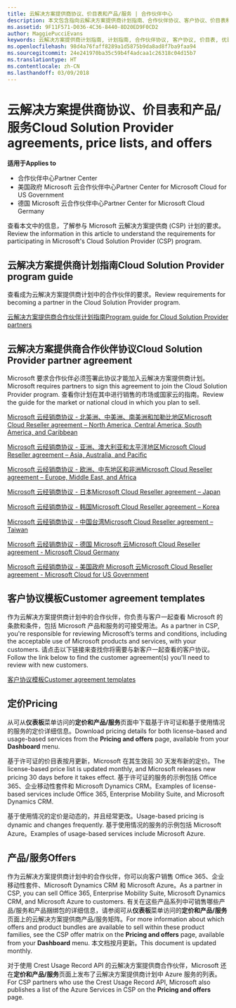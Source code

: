 ```yaml
---
title: 云解决方案提供商协议、价目表和产品/服务 | 合作伙伴中心
description: 本文包含指向云解决方案提供商计划指南、合作伙伴协议、客户协议、价目表和产品/服务的链接。
ms.assetid: 9F11F571-D036-4C36-8440-8D20ED9F0CD2
author: MaggiePucciEvans
keywords: 云解决方案提供商计划指南, 计划指南, 合作伙伴协议, 客户协议, 价目表, 优惠
ms.openlocfilehash: 98d4a76faff8289a1d5875b9da8ad8f7ba9faa94
ms.sourcegitcommit: 24e241970ba35c59b4f4adcaa1c26318c04d15b7
ms.translationtype: HT
ms.contentlocale: zh-CN
ms.lasthandoff: 03/09/2018
---
```

# <a name="cloud-solution-provider-agreements-price-lists-and-offers"></a><span data-ttu-id="a8e74-104">云解决方案提供商协议、价目表和产品/服务</span><span class="sxs-lookup"><span data-stu-id="a8e74-104">Cloud Solution Provider agreements, price lists, and offers</span></span>

**<span data-ttu-id="a8e74-105">适用于</span><span class="sxs-lookup"><span data-stu-id="a8e74-105">Applies to</span></span>**

-  <span data-ttu-id="a8e74-106">合作伙伴中心</span><span class="sxs-lookup"><span data-stu-id="a8e74-106">Partner Center</span></span>
-  <span data-ttu-id="a8e74-107">美国政府 Microsoft 云合作伙伴中心</span><span class="sxs-lookup"><span data-stu-id="a8e74-107">Partner Center for Microsoft Cloud for US Government</span></span>
-  <span data-ttu-id="a8e74-108">德国 Microsoft 云合作伙伴中心</span><span class="sxs-lookup"><span data-stu-id="a8e74-108">Partner Center for Microsoft Cloud Germany</span></span>


<span data-ttu-id="a8e74-109">查看本文中的信息，了解参与 Microsoft 云解决方案提供商 (CSP) 计划的要求。</span><span class="sxs-lookup"><span data-stu-id="a8e74-109">Review the information in this article to understand the requirements for participating in Microsoft's Cloud Solution Provider (CSP) program.</span></span> 

## <a href="" id="programguide"></a><span data-ttu-id="a8e74-110">云解决方案提供商计划指南</span><span class="sxs-lookup"><span data-stu-id="a8e74-110">Cloud Solution Provider program guide</span></span>


<span data-ttu-id="a8e74-111">查看成为云解决方案提供商计划中的合作伙伴的要求。</span><span class="sxs-lookup"><span data-stu-id="a8e74-111">Review requirements for becoming a partner in the Cloud Solution Provider program.</span></span>

[<span data-ttu-id="a8e74-112">云解决方案提供商合作伙伴计划指南</span><span class="sxs-lookup"><span data-stu-id="a8e74-112">Program guide for Cloud Solution Provider partners</span></span>](http://go.microsoft.com/fwlink/p/?LinkId=617100)

## <a href="" id="partneragreement"></a><span data-ttu-id="a8e74-113">云解决方案提供商合作伙伴协议</span><span class="sxs-lookup"><span data-stu-id="a8e74-113">Cloud Solution Provider partner agreement</span></span>


<span data-ttu-id="a8e74-114">Microsoft 要求合作伙伴必须签署此协议才能加入云解决方案提供商计划。</span><span class="sxs-lookup"><span data-stu-id="a8e74-114">Microsoft requires partners to sign this agreement to join the Cloud Solution Provider program.</span></span> <span data-ttu-id="a8e74-115">查看你计划在其中进行销售的市场或国家云的指南。</span><span class="sxs-lookup"><span data-stu-id="a8e74-115">Review the guide for the market or national cloud in which you plan to sell.</span></span>

[<span data-ttu-id="a8e74-116">Microsoft 云经销商协议 - 北美洲、中美洲、南美洲和加勒比地区</span><span class="sxs-lookup"><span data-stu-id="a8e74-116">Microsoft Cloud Reseller agreement – North America, Central America, South America, and Caribbean</span></span>](http://download.microsoft.com/download/2/C/8/2C8CAC17-FCE7-4F51-9556-4D77C7022DF5/MCRA2017_AOC_ENG_Sep20172_CR.pdf)

[<span data-ttu-id="a8e74-117">Microsoft 云经销商协议 - 亚洲、澳大利亚和太平洋地区</span><span class="sxs-lookup"><span data-stu-id="a8e74-117">Microsoft Cloud Reseller agreement – Asia, Australia, and Pacific</span></span>](http://download.microsoft.com/download/2/C/8/2C8CAC17-FCE7-4F51-9556-4D77C7022DF5/MCRA2017_APOC_ENG_Sep20172_CR.pdf)

[<span data-ttu-id="a8e74-118">Microsoft 云经销商协议 - 欧洲、中东地区和非洲</span><span class="sxs-lookup"><span data-stu-id="a8e74-118">Microsoft Cloud Reseller agreement – Europe, Middle East, and Africa</span></span>](http://download.microsoft.com/download/2/C/8/2C8CAC17-FCE7-4F51-9556-4D77C7022DF5/MCRA2017_EOC_ENG_Sep20172_CR.pdf)

[<span data-ttu-id="a8e74-119">Microsoft 云经销商协议 - 日本</span><span class="sxs-lookup"><span data-stu-id="a8e74-119">Microsoft Cloud Reseller agreement – Japan</span></span>](http://download.microsoft.com/download/2/C/8/2C8CAC17-FCE7-4F51-9556-4D77C7022DF5/MCRA2017_JPN_ENG_Sep20172_CR.pdf)

[<span data-ttu-id="a8e74-120">Microsoft 云经销商协议 - 韩国</span><span class="sxs-lookup"><span data-stu-id="a8e74-120">Microsoft Cloud Reseller agreement – Korea</span></span>](http://download.microsoft.com/download/2/C/8/2C8CAC17-FCE7-4F51-9556-4D77C7022DF5/MCRA2017_KOR_ENG_Sep20172_CR.pdf)

[<span data-ttu-id="a8e74-121">Microsoft 云经销商协议 - 中国台湾</span><span class="sxs-lookup"><span data-stu-id="a8e74-121">Microsoft Cloud Reseller agreement – Taiwan</span></span>](http://download.microsoft.com/download/2/C/8/2C8CAC17-FCE7-4F51-9556-4D77C7022DF5/MCRA2017_TAI_ENG_Sep20172_CR.pdf)

[<span data-ttu-id="a8e74-122">Microsoft 云经销商协议 - 德国 Microsoft 云</span><span class="sxs-lookup"><span data-stu-id="a8e74-122">Microsoft Cloud Reseller agreement - Microsoft Cloud Germany</span></span>](http://download.microsoft.com/download/2/C/8/2C8CAC17-FCE7-4F51-9556-4D77C7022DF5/MCRA2017_EOC_GER_ENG_Sep20172_CR_GermanCloud.pdf)

[<span data-ttu-id="a8e74-123">Microsoft 云经销商协议 - 美国政府 Microsoft 云</span><span class="sxs-lookup"><span data-stu-id="a8e74-123">Microsoft Cloud Reseller agreement - Microsoft Cloud for US Government</span></span>](http://download.microsoft.com/download/2/C/8/2C8CAC17-FCE7-4F51-9556-4D77C7022DF5/MCRA2017_AOC_USGCC_ENG_Sep20172_CR.pdf)

## <a href="" id="customeragreementtemplate"></a><span data-ttu-id="a8e74-124">客户协议模板</span><span class="sxs-lookup"><span data-stu-id="a8e74-124">Customer agreement templates</span></span>


<span data-ttu-id="a8e74-125">作为云解决方案提供商计划中的合作伙伴，你负责与客户一起查看 Microsoft 的条款和条件，包括 Microsoft 产品和服务的可接受用法。</span><span class="sxs-lookup"><span data-stu-id="a8e74-125">As a partner in CSP, you're responsible for reviewing Microsoft’s terms and conditions, including the acceptable use of Microsoft products and services, with your customers.</span></span> <span data-ttu-id="a8e74-126">请点击以下链接来查找你将需要与新客户一起查看的客户协议。</span><span class="sxs-lookup"><span data-stu-id="a8e74-126">Follow the link below to find the customer agreement(s) you'll need to review with new customers.</span></span> 

[<span data-ttu-id="a8e74-127">客户协议模板</span><span class="sxs-lookup"><span data-stu-id="a8e74-127">Customer agreement templates</span></span>](agreements.md)

## <a name="pricing"></a><span data-ttu-id="a8e74-128">定价</span><span class="sxs-lookup"><span data-stu-id="a8e74-128">Pricing</span></span>


<span data-ttu-id="a8e74-129">从可从**仪表板**菜单访问的**定价和产品/服务**页面中下载基于许可证和基于使用情况的服务的定价详细信息。</span><span class="sxs-lookup"><span data-stu-id="a8e74-129">Download pricing details for both license-based and usage-based services from the **Pricing and offers** page, available from your **Dashboard** menu.</span></span> 

<span data-ttu-id="a8e74-130">基于许可证的价目表按月更新，Microsoft 在其生效前 30 天发布新的定价。</span><span class="sxs-lookup"><span data-stu-id="a8e74-130">The license-based price list is updated monthly, and Microsoft releases new pricing 30 days before it takes effect.</span></span> <span data-ttu-id="a8e74-131">基于许可证的服务的示例包括 Office 365、企业移动性套件和 Microsoft Dynamics CRM。</span><span class="sxs-lookup"><span data-stu-id="a8e74-131">Examples of license-based services include Office 365, Enterprise Mobility Suite, and Microsoft Dynamics CRM.</span></span> 

<span data-ttu-id="a8e74-132">基于使用情况的定价是动态的，并且经常更改。</span><span class="sxs-lookup"><span data-stu-id="a8e74-132">Usage-based pricing is dynamic and changes frequently.</span></span> <span data-ttu-id="a8e74-133">基于使用情况的服务的示例包括 Microsoft Azure。</span><span class="sxs-lookup"><span data-stu-id="a8e74-133">Examples of usage-based services include Microsoft Azure.</span></span>


## <a name="offers"></a><span data-ttu-id="a8e74-134">产品/服务</span><span class="sxs-lookup"><span data-stu-id="a8e74-134">Offers</span></span>


<span data-ttu-id="a8e74-135">作为云解决方案提供商计划中的合作伙伴，你可以向客户销售 Office 365、企业移动性套件、Microsoft Dynamics CRM 和 Microsoft Azure。</span><span class="sxs-lookup"><span data-stu-id="a8e74-135">As a partner in CSP, you can sell Office 365, Enterprise Mobility Suite, Microsoft Dynamics CRM, and Microsoft Azure to customers.</span></span> <span data-ttu-id="a8e74-136">有关在这些产品系列中可销售哪些产品/服务和产品捆绑包的详细信息，请参阅可从**仪表板**菜单访问的**定价和产品/服务**页面上的云解决方案提供商产品/服务矩阵。</span><span class="sxs-lookup"><span data-stu-id="a8e74-136">For more information about which offers and product bundles are available to sell within these product families, see the CSP offer matrix on the **Pricing and offers** page, available from your **Dashboard** menu.</span></span> <span data-ttu-id="a8e74-137">本文档按月更新。</span><span class="sxs-lookup"><span data-stu-id="a8e74-137">This document is updated monthly.</span></span>

<span data-ttu-id="a8e74-138">对于使用 Crest Usage Record API 的云解决方案提供商合作伙伴，Microsoft 还在**定价和产品/服务**页面上发布了云解决方案提供商计划中 Azure 服务的列表。</span><span class="sxs-lookup"><span data-stu-id="a8e74-138">For CSP partners who use the Crest Usage Record API, Microsoft also publishes a list of the Azure Services in CSP on the **Pricing and offers** page.</span></span>


